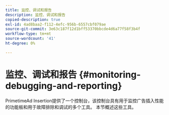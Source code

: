 ```yaml
---
title: 监控、调试和报告
description: 监控、调试和报告
copied-description: true
exl-id: 4ad8baa2-f112-4efc-956b-6557cbf079ae
source-git-commit: 3e63c187f12d1bff53370bbcde4d6a77f58f3b4f
workflow-type: tm+mt
source-wordcount: '41'
ht-degree: 0%

---
```


# 监控、调试和报告 {#monitoring-debugging-and-reporting}

PrimetimeAd Insertion提供了一个控制台，该控制台具有用于监控广告插入性能的功能板和用于故障排除和调试的多个工具。 本节概述这些工具。
